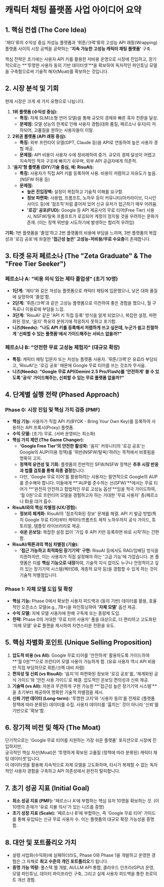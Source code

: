# **캐릭터 채팅 플랫폼 사업 아이디어 요약**

## **1\. 핵심 컨셉 (The Core Idea)**

'제타'류의 수익성 중심 저성능 플랫폼과 '뤼튼/크랙'류의 고성능 API 래핑(Wrapping) 플랫폼 사이의 시장 공백을 공략하는 **'지속 가능한 고성능 캐릭터 채팅 플랫폼'** 구축.

핵심 전략은 초기에는 사용자 API 키를 활용한 저비용 운영으로 시장에 진입하고, 장기적으로는 \*\*'투명한 사용자 동의 기반 데이터셋'\*\*을 확보하여 독자적인 파인튜닝 모델을 구축함으로써 기술적 해자(Moat)를 확보하는 것입니다.

## **2\. 시장 분석 및 기회**

현재 시장은 크게 세 가지 유형으로 나뉩니다.

1. **1위 플랫폼 (수익성 중심):**  
   * **특징:** 자체 SLM(소형 언어 모델)을 통해 규모의 경제와 빠른 흑자 전환을 달성.  
   * **문제점:** 모델 성능의 한계로 인해 사용자 경험(대화 품질, 페르소나 유지)이 저하되어, 고품질을 원하는 사용자들이 이탈.  
2. **2위권 플랫폼 (API 래핑 중심):**  
   * **특징:** 외부 프런티어 모델(GPT, Claude 등)을 API로 연동하여 높은 사용자 경험 제공.  
   * **문제점:** API 비용이 사용자 수에 정비례하여 증가. 규모의 경제 달성이 어렵고 지속적인 적자 구조에 빠지기 쉬우며, 외부 API 공급자에게 의존적.  
3. **'음지'형 플랫폼 (DIY/기술 중심, 예: RisuAI):**  
   * **특징:** 사용자가 직접 API 키를 등록하여 사용. 비용이 저렴하고 자유도가 높음. (NSFW 허용 등)  
   * **문제점:**  
     * **높은 진입장벽:** 설정이 복잡하고 기술적 이해를 요구함.  
     * **정보 파편화:** 사용법, 프롬프트, 노하우 등이 커뮤니티(아카라이브, 디시인사이드 등)에 '점조직'처럼 흩어져 있어 신규 유저가 접근하기 매우 어려움.  
     * **'로깅' 공포(FUD):** Google 등 API 제공사의 무료 티어(Free Tier) 사용 시, NSFW/탈옥 프롬프트가 로깅되어 계정이 정지될 것을 우려하는 문화가 존재. (이는 정책 위반을 시도하기에 발생하는 합리적 우려임)

**기회:** 1번 플랫폼을 '졸업'하고 2번 플랫폼의 비용에 부담을 느끼며, 3번 플랫폼의 복잡성과 '로깅 공포'에 좌절한 **'접근성 높은' 고성능-저비용/무료 수요층**이 존재합니다.

## **3\. 타겟 유저 페르소나 (The "Zeta Graduate" & The "Free Tier Seeker")**

### **페르소나 A: "비용 의식 있는 제타 졸업생" (초기 10명)**

* **1단계:** '제타'와 같은 저성능 플랫폼으로 캐릭터 채팅에 입문했으나, 낮은 대화 품질에 실망하여 '졸업'함.  
* **2단계:** '뤼튼/크랙'과 같은 고성능 플랫폼으로 이전하여 좋은 경험을 했으나, 월 구독료나 이용료에 부담을 느낌.  
* **3단계:** 'RisuAI' 같은 'API 키 직접 등록' 방식을 알게 되었으나, 복잡한 설정, 파편화된 정보, '음지' 특유의 분위기에 적응하지 못하고 포기함.  
* **니즈(Needs):** **"나도 API 키를 등록해서 저렴하게 쓰고 싶은데, 누군가 쉽고 친절하게 '신뢰할 수 있는 플랫폼'에서 가이드해주는 서비스 없을까?"**

### **페르소나 B: "안전한 무료 고성능 체험자" (대규모 확장)**

* **특징:** 캐릭터 채팅 입문자 또는 저성능 플랫폼 사용자. '뤼튼/크랙'은 유료라 부담되고, 'RisuAI'는 '로깅 공포' 때문에 Google 무료 티어를 쓰는 것조차 무서움.  
* **니즈(Needs):** **"Google 무료 API(Gemini 2.5 Pro/Flash)를 '안전하게' 쓸 수 있도록 '공식' 가이드해주는, 신뢰할 수 있는 무료 플랫폼 없을까?"**

## **4\. 단계별 실행 전략 (Phased Approach)**

### **Phase 0: 시장 진입 및 핵심 가치 검증 (PMF)**

* **핵심 기능:** 사용자가 직접 API 키(BYOK \- Bring Your Own Key)를 등록하여 사용하는 API 프록시(Proxy) 플랫폼.  
* **수익 모델:** (초기) 무료. (서버 운영비는 최소화)  
* **핵심 가치 제안 (The Game Changer):**  
  * **'Google Free Tier'의 안전한 활성화:** '음지' 커뮤니티의 '로깅 공포'는 Google의 AUP(이용 정책)를 '위반(NSFW/탈옥)'하려는 목적에서 비롯됨을 명확히 고지.  
  * **정책적 유연성 및 기회:** 플랫폼의 전반적인 SFW/NSFW 정책은 **추후 시장 반응과 법률 검토를 통해 최종 결정**합니다.  
  * 다만, 'Google 무료 티어'를 활용하려는 사용자는 필연적으로 Google의 AUP를 준수해야 합니다. 이들에게 \*\*'AUP를 준수하는 선(SFW)'\*\*에서는 무료 티어가 \*\*'완전히 안전하고 합법적인 무료 고성능 옵션'\*\*임을 적극 가이드하여, '월 0원'으로 프런티어 모델을 경험하고자 하는 거대한 '무료 사용자' 층(페르소나 B)을 대거 흡수.  
* **RisuAI와의 핵심 차별점 (UX/경험):**  
  * **정보의 체계화:** RisuAI의 '점조직화된 정보' 문제를 해결. API 키 발급 방법(특히 Google 무료 티어)부터 캐릭터/프롬프트 제작 노하우까지 공식 가이드, 튜토리얼, 템플릿 라이브러리로 제공.  
  * **쉬운 온보딩:** 복잡한 설정 없이 '가입 후 API 키만 등록하면 바로 시작'하는 간편함.  
* **RisuAI/뤼튼과의 핵심 차별점 (기술):**  
  * **'접근 가능하고 최적화된 장기기억' 구현:** RisuAI 등에서도 RAG/임베딩 방식을 지원하지만, 이는 사용자가 직접 설정해야 하는 '고급 기능'에 가깝습니다. 본 플랫폼은 이를 **핵심 기능으로 내장**하여, 기술적 지식 없이도 누구나 안정적이고 깊이 있는 장기기억 시스템(벡터DB, 계층적 요약 등)을 경험할 수 있게 하는 것이 기술적 차별점입니다.

### **Phase 1: 자체 모델 도입 및 확장**

* **핵심 기능:** Phase 0에서 확보한 사용자 피드백과 (동의 기반) 데이터를 활용, 효율적인 오픈소스 모델(e.g., 7B+)을 파인튜닝하여 **'자체 모델'** 옵션 제공.  
* **수익 모델:** 자체 모델 사용자에 한해 구독제 또는 종량제 도입.  
* **전략:** Phase 0의 거대한 '무료 티어 사용자' 풀을 대상으로, 더 편리하고 고도화된 '자체 모델' 유료 플랜을 제시하여 자연스러운 전환을 유도.

## **5\. 핵심 차별화 포인트 (Unique Selling Proposition)**

1. **압도적 비용 (vs All):** Google 무료 티어를 '안전하게' 활용하도록 가이드하여 \*\*'월 0원'\*\*으로 프런티어 모델 사용이 가능하게 함. (유료 사용자 역시 API 비용만 직접 부담하므로 뤼튼/크랙 대비 저렴)  
2. **편의성 및 신뢰 (vs RisuAI):** '음지'의 파편화된 정보와 '로깅 공포'를, '체계화된 공식 가이드'와 '안전 사용 가이드'로 해결. 압도적인 온보딩 편의성과 신뢰 제공.  
3. **기술력 (vs All):** 자본과 무관하게 구현 가능한 \*\*'접근성 높은 장기기억 시스템'\*\*을 초기부터 제공하여 명확한 기술적 차별점을 제시.  
4. **신뢰 기반 데이터 (Long-term):** '투명한 고지'와 '사용자 동의'를 전제로 (플랫폼 정책에 따라 분류된) 데이터를 수집. 사용자 데이터를 '훔치는' 것이 아니라 '신뢰'를 기반으로 '확보'함.

## **6\. 장기적 비전 및 해자 (The Moat)**

단기적으로는 'Google 무료 티어를 지원하는 가장 쉬운 플랫폼' 포지션으로 시장에 진입하지만,  
궁극적인 핵심 자산(Moat)은 '투명하게 확보된 고품질 (정책에 따라 분류된) 캐릭터 채팅 데이터셋'입니다.  
이 데이터셋을 활용해 지속적으로 자체 모델을 고도화하며, 타사가 복제할 수 없는 독자적인 사용자 경험을 구축하고 API 의존성에서 완전히 탈피합니다.

## **7\. 초기 성공 지표 (Initial Goal)**

* **최소 성공 지표 (PMF):** '페르소나 A'에 부합하는 핵심 유저 10명을 확보하는 것. (이 10명의 존재가 '유료 지불 의사'가 있는 니즈를 증명)  
* **초기 성장 지표 (Scale):** '페르소나 B'에 부합하는, 즉 'Google 무료 티어' 가이드를 통해 유입되는 신규 무료 사용자 수. 이는 플랫폼의 대규모 확장 가능성을 증명함.

## **8\. 대안 및 포트폴리오 가치**

* 설령 사업화(수익화)에 실패하더라도, Phase 0와 Phase 1을 개발하고 운영한 경험은 그 자체로 **최고 수준의 개인 포트폴리오**가 됩니다.  
* **증명 가능 역량:** 풀스택 웹 개발, AI/LLM API 통합, 클라우드 인프라(GPU) 운영, 모델 파인튜닝, 데이터 파이프라인 구축, 그리고 실제 사용자 피드백을 통한 프로덕트 개선 경험.